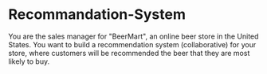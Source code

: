 # Recommandation-System
You are the sales manager for "BeerMart", an online beer store in the United States. You want to build a recommendation system (collaborative) for your store, where customers will be recommended the beer that they are most likely to buy.
